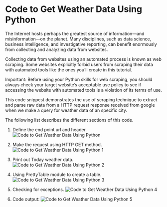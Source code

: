 # Code to Get Weather Data Using Python

The Internet hosts perhaps the greatest source of information—and misinformation—on the planet. Many disciplines, such as data science, business intelligence, and investigative reporting, can benefit enormously from collecting and analyzing data from websites.

Collecting data from websites using an automated process is known as web scraping. Some websites explicitly forbid users from scraping their data with automated tools like the ones you’ll create in this tutorial. 

Important: Before using your Python skills for web scraping, you should always check your target website’s acceptable use policy to see if accessing the website with automated tools is a violation of its terms of use.

This code snippest demonstrates the use of scraping technique to extract and parse raw data from a HTTP request response received from google when we make a query for weather data of an specific city.

The following list describes the different sections of this code.

1. Define the end point url and header.
![Code to Get Weather Data Using Python](https://user-images.githubusercontent.com/5813359/188325050-60c5bc80-551a-4832-a9fa-3583bb97af94.png)

2. Make the request using HTTP GET method.
![Code to Get Weather Data Using Python 1](https://user-images.githubusercontent.com/5813359/188325097-30fa19b9-1b11-4b2f-91c1-0c1f269eeda3.png)

3. Print out Today weather data.
![Code to Get Weather Data Using Python 2](https://user-images.githubusercontent.com/5813359/188325146-adc2b886-bb98-4e98-b2e0-5153380dc679.png)

4. Using PrettyTable module to create a table.
![Code to Get Weather Data Using Python 3](https://user-images.githubusercontent.com/5813359/188325199-bd4355f4-2c45-4396-afb3-dbb21b18c216.png)

5. Checking for exceptions.
![Code to Get Weather Data Using Python 4](https://user-images.githubusercontent.com/5813359/188325252-cd7ce249-020a-48f4-ac5e-a040910d4dfa.png)

6. Code output:
![Code to Get Weather Data Using Python 5](https://user-images.githubusercontent.com/5813359/188323411-ca10d482-8165-44b6-9cad-34d7a77c310b.png)


